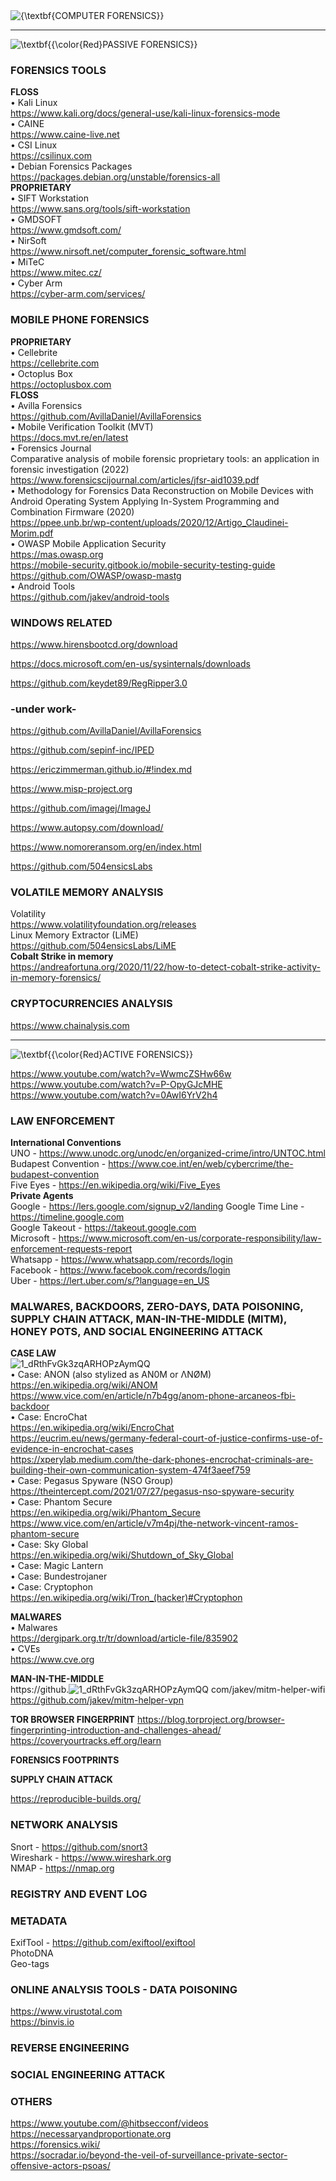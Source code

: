 <img src="https://latex.codecogs.com/svg.image?\inline&space;\huge&space;\bg{red}{\textbf{COMPUTER&space;FORENSICS}}" title="{\textbf{COMPUTER FORENSICS}}" />    

------------------------------------------------------------------------------------------------------------------------------
<img src="https://latex.codecogs.com/svg.image?\LARGE&space;\textbf{{\color{Red}PASSIVE&space;FORENSICS}}" title="\textbf{{\color{Red}PASSIVE FORENSICS}}" />    

### FORENSICS TOOLS    
**FLOSS**  
• Kali Linux  
https://www.kali.org/docs/general-use/kali-linux-forensics-mode  
• CAINE  
https://www.caine-live.net  
• CSI Linux  
https://csilinux.com  
• Debian Forensics Packages  
https://packages.debian.org/unstable/forensics-all  
**PROPRIETARY**    
• SIFT Workstation  
https://www.sans.org/tools/sift-workstation  
• GMDSOFT    
https://www.gmdsoft.com/    
• NirSoft    
https://www.nirsoft.net/computer_forensic_software.html    
• MiTeC    
https://www.mitec.cz/    
• Cyber Arm    
https://cyber-arm.com/services/    
### MOBILE PHONE FORENSICS
**PROPRIETARY**    
• Cellebrite        
https://cellebrite.com  
  • Octoplus Box    
https://octoplusbox.com    
**FLOSS**    
• Avilla Forensics  
https://github.com/AvillaDaniel/AvillaForensics  
• Mobile Verification Toolkit (MVT)  
https://docs.mvt.re/en/latest    
• Forensics Journal  
Comparative analysis of mobile forensic proprietary tools: an application in forensic investigation (2022)  
https://www.forensicscijournal.com/articles/jfsr-aid1039.pdf  
• Methodology for Forensics Data Reconstruction on Mobile Devices with Android Operating System Applying In-System Programming and Combination Firmware (2020)  
https://ppee.unb.br/wp-content/uploads/2020/12/Artigo_Claudinei-Morim.pdf  
• OWASP Mobile Application Security  
https://mas.owasp.org    
https://mobile-security.gitbook.io/mobile-security-testing-guide    
https://github.com/OWASP/owasp-mastg    
• Android Tools    
https://github.com/jakev/android-tools    

### WINDOWS RELATED  

https://www.hirensbootcd.org/download    

https://docs.microsoft.com/en-us/sysinternals/downloads  

https://github.com/keydet89/RegRipper3.0  

### -under work-  

https://github.com/AvillaDaniel/AvillaForensics  

https://github.com/sepinf-inc/IPED  

https://ericzimmerman.github.io/#!index.md  

https://www.misp-project.org    

https://github.com/imagej/ImageJ  

https://www.autopsy.com/download/  

https://www.nomoreransom.org/en/index.html  

https://github.com/504ensicsLabs    

### VOLATILE MEMORY ANALYSIS    
Volatility    
https://www.volatilityfoundation.org/releases  
Linux Memory Extractor (LiME)    
https://github.com/504ensicsLabs/LiME      
**Cobalt Strike in memory**    
https://andreafortuna.org/2020/11/22/how-to-detect-cobalt-strike-activity-in-memory-forensics/    

### CRYPTOCURRENCIES ANALYSIS    
https://www.chainalysis.com    

------------------------------------------------------------------------------------------------------------------------------
<img src="https://latex.codecogs.com/svg.image?\LARGE&space;\textbf{{\color{Red}ACTIVE&space;FORENSICS}}" title="\textbf{{\color{Red}ACTIVE FORENSICS}}" />    

https://www.youtube.com/watch?v=WwmcZSHw66w  
https://www.youtube.com/watch?v=P-OpyGJcMHE  
https://www.youtube.com/watch?v=0AwI6YrV2h4  

### LAW ENFORCEMENT  
**International Conventions**  
UNO - https://www.unodc.org/unodc/en/organized-crime/intro/UNTOC.html    
Budapest Convention - https://www.coe.int/en/web/cybercrime/the-budapest-convention    
Five Eyes - https://en.wikipedia.org/wiki/Five_Eyes    
**Private Agents**   
Google - https://lers.google.com/signup_v2/landing
Google Time Line - https://timeline.google.com  
Google Takeout - https://takeout.google.com  
Microsoft - https://www.microsoft.com/en-us/corporate-responsibility/law-enforcement-requests-report  
Whatsapp - https://www.whatsapp.com/records/login    
Facebook - https://www.facebook.com/records/login    
Uber - https://lert.uber.com/s/?language=en_US  

### MALWARES, BACKDOORS, ZERO-DAYS, DATA POISONING, SUPPLY CHAIN ATTACK, MAN-IN-THE-MIDDLE (MITM), HONEY POTS, AND SOCIAL ENGINEERING ATTACK    

**CASE LAW**    
![1_dRthFvGk3zqARHOPzAymQQ](https://github.com/RENANZG/My-Forensics/assets/53377291/b347418d-dd76-4e0f-b075-e95db4817340)    
• Case: ANON (also stylized as AN0M or ΛNØM)    
https://en.wikipedia.org/wiki/ANOM    
https://www.vice.com/en/article/n7b4gg/anom-phone-arcaneos-fbi-backdoor    
• Case: EncroChat    
https://en.wikipedia.org/wiki/EncroChat    
https://eucrim.eu/news/germany-federal-court-of-justice-confirms-use-of-evidence-in-encrochat-cases    
https://xperylab.medium.com/the-dark-phones-encrochat-criminals-are-building-their-own-communication-system-474f3aeef759    
• Case: Pegasus Spyware (NSO Group)    
https://theintercept.com/2021/07/27/pegasus-nso-spyware-security    
• Case: Phantom Secure    
https://en.wikipedia.org/wiki/Phantom_Secure    
https://www.vice.com/en/article/v7m4pj/the-network-vincent-ramos-phantom-secure    
• Case: Sky Global    
https://en.wikipedia.org/wiki/Shutdown_of_Sky_Global    
• Case: Magic Lantern    
• Case: Bundestrojaner  
• Case: Cryptophon    
https://en.wikipedia.org/wiki/Tron_(hacker)#Cryptophon    

**MALWARES**    
• Malwares    
https://dergipark.org.tr/tr/download/article-file/835902  
• CVEs    
https://www.cve.org    

**MAN-IN-THE-MIDDLE**    
https://github.![1_dRthFvGk3zqARHOPzAymQQ](https://github.com/RENANZG/My-Forensics/assets/53377291/ed434acf-bb90-4613-9632-40d9e4ce2866)
com/jakev/mitm-helper-wifi    
https://github.com/jakev/mitm-helper-vpn    

**TOR BROWSER FINGERPRINT**
https://blog.torproject.org/browser-fingerprinting-introduction-and-challenges-ahead/    
https://coveryourtracks.eff.org/learn    

**FORENSICS FOOTPRINTS**

**SUPPLY CHAIN ATTACK**    

https://reproducible-builds.org/  

### NETWORK ANALYSIS
Snort - https://github.com/snort3  
Wireshark - https://www.wireshark.org  
NMAP - https://nmap.org  

### REGISTRY AND EVENT LOG    

### METADATA  
ExifTool - https://github.com/exiftool/exiftool  
PhotoDNA  
Geo-tags  

### ONLINE ANALYSIS TOOLS - DATA POISONING
https://www.virustotal.com  
https://binvis.io  

### REVERSE ENGINEERING    

### SOCIAL ENGINEERING ATTACK


### OTHERS  
https://www.youtube.com/@hitbsecconf/videos  
https://necessaryandproportionate.org  
https://forensics.wiki/    
https://socradar.io/beyond-the-veil-of-surveillance-private-sector-offensive-actors-psoas/    
